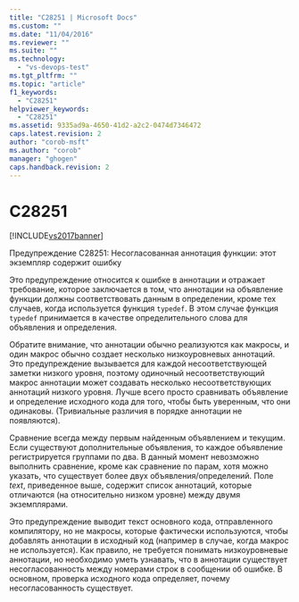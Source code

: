 ```yaml
---
title: "C28251 | Microsoft Docs"
ms.custom: ""
ms.date: "11/04/2016"
ms.reviewer: ""
ms.suite: ""
ms.technology: 
  - "vs-devops-test"
ms.tgt_pltfrm: ""
ms.topic: "article"
f1_keywords: 
  - "C28251"
helpviewer_keywords: 
  - "C28251"
ms.assetid: 9335ad9a-4650-41d2-a2c2-0474d7346472
caps.latest.revision: 2
author: "corob-msft"
ms.author: "corob"
manager: "ghogen"
caps.handback.revision: 2
---
```

# C28251
[!INCLUDE[vs2017banner](../code-quality/includes/vs2017banner.md)]

Предупреждение C28251: Несогласованная аннотация функции: этот экземпляр содержит ошибку  
  
 Это предупреждение относится к ошибке в аннотации и отражает требование, которое заключается в том, что аннотации на объявление функции должны соответствовать данным в определении, кроме тех случаев, когда используется функция `typedef`.  В этом случае функция `typedef` принимается в качестве определительного слова для объявления и определения.  
  
 Обратите внимание, что аннотации обычно реализуются как макросы, и один макрос обычно создает несколько низкоуровневых аннотаций.  Это предупреждение вызывается для каждой несоответствующей заметки низкого уровня, поэтому одиночный несоответствующий макрос аннотации может создавать несколько несоответствующих аннотаций низкого уровня.  Лучше всего просто сравнивать объявление и определение исходного кода для того, чтобы быть уверенным, что они одинаковы. \(Тривиальные различия в порядке аннотации не появляются\).  
  
 Сравнение всегда между первым найденным объявлением и текущим.  Если существуют дополнительные объявления, то каждое объявление регистрируется группами по два.  В данный момент невозможно выполнить сравнение, кроме как сравнение по парам, хотя можно указать, что существует более двух объявления\/определений.  Поле *text*, приведенное выше, содержит список аннотаций, которые отличаются \(на относительно низком уровне\) между двумя экземплярами.  
  
 Это предупреждение выводит текст основного кода, отправленного компилятору, но не макросы, которые фактически используются, чтобы добавлять аннотации в исходный код \(например в случае, когда макрос не используется\).  Как правило, не требуется понимать низкоуровневые аннотации, но необходимо уметь узнавать, что в аннотации существует несогласованность между номерами строк в сообщении об ошибке.  В основном, проверка исходного кода определяет, почему несогласованность существует.